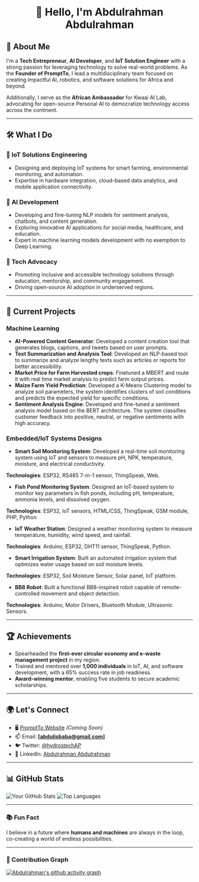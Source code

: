 <h1 align="center">👋 Hello, I'm Abdulrahman Abdulrahman</h1>

## 🚀 About Me
I'm a **Tech Entrepreneur**, **AI Developer**, and **IoT Solution Engineer** with a strong passion for leveraging technology to solve real-world problems. As the **Founder of PromptTo**, I lead a multidisciplinary team focused on creating impactful AI, robotics, and software solutions for Africa and beyond. 

Additionally, I serve as the **African Ambassador** for Kwaai AI Lab, advocating for open-source Personal AI to democratize technology access across the continent.

---

## 🛠️ What I Do
### 🔧 **IoT Solutions Engineering**
- Designing and deploying IoT systems for smart farming, environmental monitoring, and automation.
- Expertise in hardware integration, cloud-based data analytics, and mobile application connectivity.

### 🤖 **AI Development**
- Developing and fine-tuning NLP models for sentiment analysis, chatbots, and content generation.
- Exploring innovative AI applications for social media, healthcare, and education.
- Expert in machine learning models development with no exemption to Deep Learning.

### 🌟 **Tech Advocacy**
- Promoting inclusive and accessible technology solutions through education, mentorship, and community engagement.
- Driving open-source AI adoption in underserved regions.

---

## 📌 Current Projects
### Machine Learning
- **AI-Powered Content Generator**: Developed a content creation tool that generates blogs, captions, and tweets based on user prompts.
- **Text Summarization and Analysis Tool**: Developed an NLP-based tool to summarize and analyze lengthy texts such as articles or reports for better accessibility.
- **Market Price for Farm Harvested crops**: Finetuned a MBERT and route it with real time market analysis to predict farm output prices.
- **Maize Farm Yield Prediction**: Developed a K-Means Clustering model to analyze soil parameters, the system identifies clusters of soil conditions and predicts the expected yield for specific conditions.
- **Sentiment Analysis Engine**: Developed and fine-tuned a sentiment analysis model based on the BERT architecture. The system classifies customer feedback into positive, neutral, or negative sentiments with high accuracy.

### Embedded/IoT Systems Designs
- **Smart Soil Monitoring System**: Developed a real-time soil monitoring system using IoT and sensors to measure pH, NPK, temperature, moisture, and electrical conductivity.

**Technologies**: ESP32, RS485 7-in-1 sensor, ThingSpeak, Web.
- **Fish Pond Monitoring System**: Designed an IoT-based system to monitor key parameters in fish ponds, including pH, temperature, ammonia levels, and dissolved oxygen.

**Technologies**: ESP32, IoT sensors, HTML/CSS, ThingSpeak, GSM module, PHP, Python
- **IoT Weather Station**: Designed a weather monitoring system to measure temperature, humidity, wind speed, and rainfall.

**Technologies**: Arduino, ESP32, DHT11 sensor, ThingSpeak, Python.
- **Smart Irrigation System**: Built an automated irrigation system that optimizes water usage based on soil moisture levels.

**Technologies**: ESP32, Soil Moisture Sensor, Solar panel, IoT platform.
- **BB8 Robot**: Built a functional BB8-inspired robot capable of remote-controlled movement and object detection.

**Technologies**: Arduino, Motor Drivers, Bluetooth Module, Ultrasonic Sensors.

---

## 🏆 Achievements
- Spearheaded the **first-ever circular economy and e-waste management project** in my region.
- Trained and mentored over **1,000 individuals** in IoT, AI, and software development, with a 65% success rate in job readiness.
- **Award-winning mentor**, enabling five students to secure academic scholarships.

---

## 🌍 Let's Connect
- 🖥️ [PromptTo Website](https://www.prompttolab.com) *(Coming Soon)*
- 📫 Email: **[abdulisbaba@gmail.com]**
- 🐦 Twitter: [@hydrostechAP](https://twitter.com/hydrostechap)
- 💼 LinkedIn: [Abdulrahman Abdulrahman](https://linkedin.com/in/abdulrahman-abdulrahman)

---

## 📊 GitHub Stats
![Your GitHub Stats](https://github-readme-stats.vercel.app/api?username=abdulrahman0044&show_icons=true&theme=radical)
![Top Languages](https://github-readme-stats.vercel.app/api/top-langs/?username=abdulrahman0044&layout=compact&theme=radical)

---

### 📚 Fun Fact
I believe in a future where **humans and machines** are always in the loop, co-creating a world of endless possibilities.

---

### 🌟 Contribution Graph
[![Abdulrahman's github activity graph](https://github-readme-activity-graph.vercel.app/graph?username=abdulrahman0044)](https://github.com/ashutosh00710/github-readme-activity-graph)
